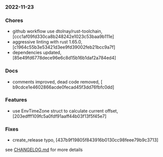 ### 2022-11-23

### Chores
+ github workflow use dtolnay/rust-toolchain, [ccc1af09fd330ca8b248242e1023c53baa9b111e]
+ aggressive linting with rust 1.65.0, [c1964c55b3e53421d3ee9fd39002feb21bcc9a7f]
+ dependencies updated, [85e49fd6778dece96e6c8d15b16b1daf2a784ed4]

### Docs
+ comments improved, dead code removed, [ b9cdce1e4602866acde0fecad45f3dd76fbfc0dd]

### Features
+ use EnvTimeZone struct to calculate current offset, [203edfff109fc5a0fdf91aaff44b03f13f5f45e7]

### Fixes
+ create_release typo, [437b9f19805f843916b0130cc98feee79b9c3713]


see <a href='https://github.com/mrjackwills/leafcast_pi/blob/main/CHANGELOG.md'>CHANGELOG.md</a> for more details
